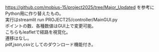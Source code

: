 https://github.com/mobius-15/project2025/tree/Major_Updated を参考にPython用に作り替えたもの。<br/>
実行はstreamlit run PROJECT25/controller/MainGUI.py<br/>
ポイントの数、各種数値はGUI上で変更可能。<br/>
こちらもleafletで経路を視覚化。<br/>
遷移はなし。<br>
pdf,json,csvとしてのダウンロード機能付き。

